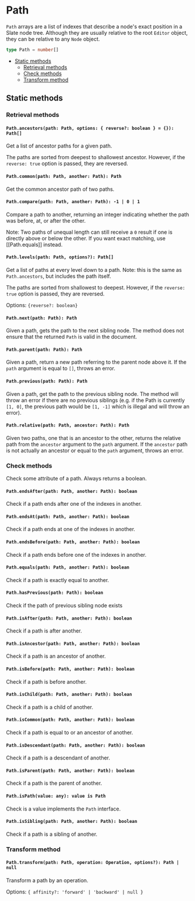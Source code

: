 # Path

`Path` arrays are a list of indexes that describe a node's exact position in a Slate node tree. Although they are usually relative to the root `Editor` object, they can be relative to any `Node` object.

```typescript
type Path = number[]
```

- [Static methods](path.md#static-methods)
  - [Retrieval methods](path.md#retrieval-methods)
  - [Check methods](path.md#check-methods)
  - [Transform method](path.md#transform-method)

## Static methods

### Retrieval methods

#### `Path.ancestors(path: Path, options: { reverse?: boolean } = {}): Path[]`

Get a list of ancestor paths for a given path.

The paths are sorted from deepest to shallowest ancestor. However, if the `reverse: true` option is passed, they are reversed.

#### `Path.common(path: Path, another: Path): Path`

Get the common ancestor path of two paths.

#### `Path.compare(path: Path, another: Path): -1 | 0 | 1`

Compare a path to another, returning an integer indicating whether the path was before, at, or after the other.

Note: Two paths of unequal length can still receive a `0` result if one is directly above or below the other. If you want exact matching, use \[\[Path.equals\]\] instead.

#### `Path.levels(path: Path, options?): Path[]`

Get a list of paths at every level down to a path. Note: this is the same as `Path.ancestors`, but includes the path itself.

The paths are sorted from shallowest to deepest. However, if the `reverse: true` option is passed, they are reversed.

Options: `{reverse?: boolean}`

#### `Path.next(path: Path): Path`

Given a path, gets the path to the next sibling node. The method does not ensure that the returned `Path` is valid in the document.

#### `Path.parent(path: Path): Path`

Given a path, return a new path referring to the parent node above it. If the `path` argument is equal to `[]`, throws an error.

#### `Path.previous(path: Path): Path`

Given a path, get the path to the previous sibling node. The method will throw an error if there are no previous siblings (e.g. if the Path is currently `[1, 0]`, the previous path would be `[1, -1]` which is illegal and will throw an error).

#### `Path.relative(path: Path, ancestor: Path): Path`

Given two paths, one that is an ancestor to the other, returns the relative path from the `ancestor` argument to the `path` argument. If the `ancestor` path is not actually an ancestor or equal to the `path` argument, throws an error.

### Check methods

Check some attribute of a path. Always returns a boolean.

#### `Path.endsAfter(path: Path, another: Path): boolean`

Check if a path ends after one of the indexes in another.

#### `Path.endsAt(path: Path, another: Path): boolean`

Check if a path ends at one of the indexes in another.

#### `Path.endsBefore(path: Path, another: Path): boolean`

Check if a path ends before one of the indexes in another.

#### `Path.equals(path: Path, another: Path): boolean`

Check if a path is exactly equal to another.

#### `Path.hasPrevious(path: Path): boolean`

Check if the path of previous sibling node exists

#### `Path.isAfter(path: Path, another: Path): boolean`

Check if a path is after another.

#### `Path.isAncestor(path: Path, another: Path): boolean`

Check if a path is an ancestor of another.

#### `Path.isBefore(path: Path, another: Path): boolean`

Check if a path is before another.

#### `Path.isChild(path: Path, another: Path): boolean`

Check if a path is a child of another.

#### `Path.isCommon(path: Path, another: Path): boolean`

Check if a path is equal to or an ancestor of another.

#### `Path.isDescendant(path: Path, another: Path): boolean`

Check if a path is a descendant of another.

#### `Path.isParent(path: Path, another: Path): boolean`

Check if a path is the parent of another.

#### `Path.isPath(value: any): value is Path`

Check is a value implements the `Path` interface.

#### `Path.isSibling(path: Path, another: Path): boolean`

Check if a path is a sibling of another.

### Transform method

#### `Path.transform(path: Path, operation: Operation, options?): Path | null`

Transform a path by an operation.

Options: `{ affinity?: 'forward' | 'backward' | null }`
